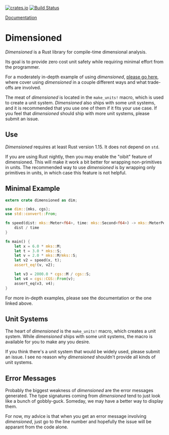 [![crates.io](https://img.shields.io/crates/v/dimensioned.svg)](https://crates.io/crates/dimensioned)
[![Build Status](https://travis-ci.org/paholg/dimensioned.svg?branch=master)](https://travis-ci.org/paholg/dimensioned)

[Documentation](http://paholg.com/dimensioned/)

Dimensioned
=====

*Dimensioned* is a Rust library for compile-time dimensional analysis.

Its goal is to provide zero cost unit safety while requiring minimal effort from the programmer.

For a moderately in-depth example of using *dimensioned*,
[please go here](https://github.com/paholg/monte-carlo-test/), where cover using *dimensioned* in a
couple different ways and what trade-offs are involved.

The meat of *dimensioned* is located in the `make_units!` macro, which is used to create a unit
system. *Dimensioned* also ships with some unit systems, and it is recommended that you use one of
them if it fits your use case. If you feel that *dimensioned* should ship with more unit systems,
please submit an issue.


## Use

*Dimensioned* requires at least Rust version 1.15. It does not depend on `std`.

If you are using Rust nightly, then you may enable the "oibit" feature of dimensioned. This will
make it work a bit better for wrapping non-primitives in units. The recommended way to use
*dimensioned* is by wrapping only primitives in units, in which case this feature is not helpful.

## Minimal Example

```rust
extern crate dimensioned as dim;

use dim::{mks, cgs};
use std::convert::From;

fn speed(dist: mks::Meter<f64>, time: mks::Second<f64>) -> mks::MeterPerSecond<f64> {
    dist / time
}

fn main() {
    let x = 6.0 * mks::M;
    let t = 3.0 * mks::S;
    let v = 2.0 * mks::M/mks::S;
    let v2 = speed(x, t);
    assert_eq!(v, v2);

    let v3 = 2000.0 * cgs::M / cgs::S;
    let v4 = cgs::CGS::From(v);
    assert_eq(v3, v4);
}
```

For more in-depth examples, please see the documentation or the one linked above.

## Unit Systems

The heart of *dimensioned* is the `make_units!` macro, which creates a unit system. While
*dimensioned* ships with some unit systems, the macro is available for you to make any you desire.

If you think there's a unit system that would be widely used, please submit an issue. I see no
reason why *dimensioned* shouldn't provide all kinds of unit systems.

## Error Messages

Probably the biggest weakness of *dimensioned* are the error messages generated. The type
signatures coming from *dimensioned* tend to just look like a bunch of gobbly-guck. Someday, we may
have a better way to display them.

For now, my advice is that when you get an error message involving *dimensioned*, just go to the
line number and hopefully the issue will be apparant from the code alone.
